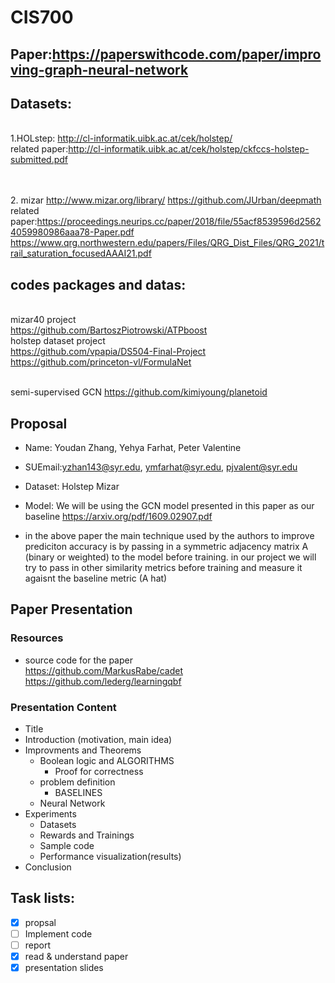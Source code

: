 # CIS700

## Paper:https://paperswithcode.com/paper/improving-graph-neural-network
## Datasets:

<br /> 1.HOLstep: http://cl-informatik.uibk.ac.at/cek/holstep/
<br /> related paper:http://cl-informatik.uibk.ac.at/cek/holstep/ckfccs-holstep-submitted.pdf
<br />
<br /> 

<br /> 2. mizar http://www.mizar.org/library/
https://github.com/JUrban/deepmath
<br /> related paper:https://proceedings.neurips.cc/paper/2018/file/55acf8539596d25624059980986aaa78-Paper.pdf
https://www.qrg.northwestern.edu/papers/Files/QRG_Dist_Files/QRG_2021/trail_saturation_focusedAAAI21.pdf
<br /> 

## codes packages and datas:
<br /> mizar40 project
<br /> https://github.com/BartoszPiotrowski/ATPboost
<br /> holstep dataset project
<br /> https://github.com/vpapia/DS504-Final-Project
<br /> https://github.com/princeton-vl/FormulaNet

<br/> semi-supervised GCN https://github.com/kimiyoung/planetoid

## Proposal
- Name: Youdan Zhang, Yehya Farhat, Peter Valentine

- SUEmail:yzhan143@syr.edu, ymfarhat@syr.edu, pjvalent@syr.edu

- Dataset: Holstep Mizar

- Model: We will be using the GCN model presented in this paper as our baseline https://arxiv.org/pdf/1609.02907.pdf 

- in the above paper the main technique used by the authors to improve prediciton accuracy is by passing in a symmetric adjacency matrix A (binary or weighted) to the model before training. in our project we will try to pass in other similarity metrics before training and measure it agaisnt the baseline metric (A hat)

## Paper Presentation

### Resources
- source code for the paper
<br /> https://github.com/MarkusRabe/cadet
https://github.com/lederg/learningqbf


### Presentation Content
- Title
- Introduction (motivation, main idea)
- Improvments and Theorems
  - Boolean logic and ALGORITHMS
    - Proof for correctness
  - problem definition
    - BASELINES
  - Neural Network
- Experiments
  - Datasets
  - Rewards and Trainings
  - Sample code
  - Performance visualization(results)
- Conclusion


## Task lists:
- [x] propsal
- [ ] Implement code
- [ ] report
- [x] read & understand paper
- [x] presentation slides
